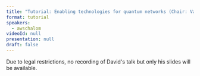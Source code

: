 ```yaml
---
title: "Tutorial: Enabling technologies for quantum networks (Chair: Vadim Makarov)"
format: tutorial
speakers:
  - awschalom
videoId: null
presentation: null
draft: false
---
```


Due to legal restrictions, no recording of David's talk but only his slides will be available.
